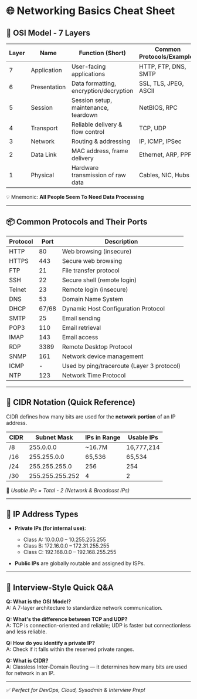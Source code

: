 # 🌐 Networking Basics Cheat Sheet

## 🧱 OSI Model - 7 Layers

| Layer | Name             | Function (Short)                        | Common Protocols/Examples |
|-------|------------------|------------------------------------------|----------------------------|
| 7     | Application      | User-facing applications                 | HTTP, FTP, DNS, SMTP       |
| 6     | Presentation     | Data formatting, encryption/decryption   | SSL, TLS, JPEG, ASCII      |
| 5     | Session          | Session setup, maintenance, teardown     | NetBIOS, RPC               |
| 4     | Transport        | Reliable delivery & flow control         | TCP, UDP                   |
| 3     | Network          | Routing & addressing                     | IP, ICMP, IPSec            |
| 2     | Data Link        | MAC address, frame delivery              | Ethernet, ARP, PPP         |
| 1     | Physical         | Hardware transmission of raw data        | Cables, NIC, Hubs          |

💡 Mnemonic: **All People Seem To Need Data Processing**

---

## 📦 Common Protocols and Their Ports

| Protocol      | Port | Description                               |
|---------------|------|-------------------------------------------|
| HTTP          | 80   | Web browsing (insecure)                   |
| HTTPS         | 443  | Secure web browsing                       |
| FTP           | 21   | File transfer protocol                    |
| SSH           | 22   | Secure shell (remote login)               |
| Telnet        | 23   | Remote login (insecure)                   |
| DNS           | 53   | Domain Name System                        |
| DHCP          | 67/68| Dynamic Host Configuration Protocol       |
| SMTP          | 25   | Email sending                             |
| POP3          | 110  | Email retrieval                           |
| IMAP          | 143  | Email access                              |
| RDP           | 3389 | Remote Desktop Protocol                   |
| SNMP          | 161  | Network device management                 |
| ICMP          | -    | Used by ping/traceroute (Layer 3 protocol)|
| NTP           | 123  | Network Time Protocol                     |

---

## 📘 CIDR Notation (Quick Reference)

CIDR defines how many bits are used for the **network portion** of an IP address.

| CIDR  | Subnet Mask       | IPs in Range | Usable IPs |
|-------|-------------------|--------------|------------|
| /8    | 255.0.0.0         | ~16.7M       | 16,777,214 |
| /16   | 255.255.0.0       | 65,536       | 65,534     |
| /24   | 255.255.255.0     | 256          | 254        |
| /30   | 255.255.255.252   | 4            | 2          |

🧠 *Usable IPs = Total - 2 (Network & Broadcast IPs)*

---

## 🔗 IP Address Types

- **Private IPs (for internal use):**
  - Class A: 10.0.0.0 – 10.255.255.255
  - Class B: 172.16.0.0 – 172.31.255.255
  - Class C: 192.168.0.0 – 192.168.255.255

- **Public IPs** are globally routable and assigned by ISPs.

---

## 🧠 Interview-Style Quick Q&A

**Q: What is the OSI Model?**  
A: A 7-layer architecture to standardize network communication.

**Q: What's the difference between TCP and UDP?**  
A: TCP is connection-oriented and reliable; UDP is faster but connectionless and less reliable.

**Q: How do you identify a private IP?**  
A: Check if it falls within the reserved private ranges.

**Q: What is CIDR?**  
A: Classless Inter-Domain Routing — it determines how many bits are used for network in an IP.

---

✅ *Perfect for DevOps, Cloud, Sysadmin & Interview Prep!*
